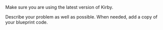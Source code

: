 Make sure you are using the latest version of Kirby.

Describe your problem as well as possible. When needed, add a copy of your blueprint code. 